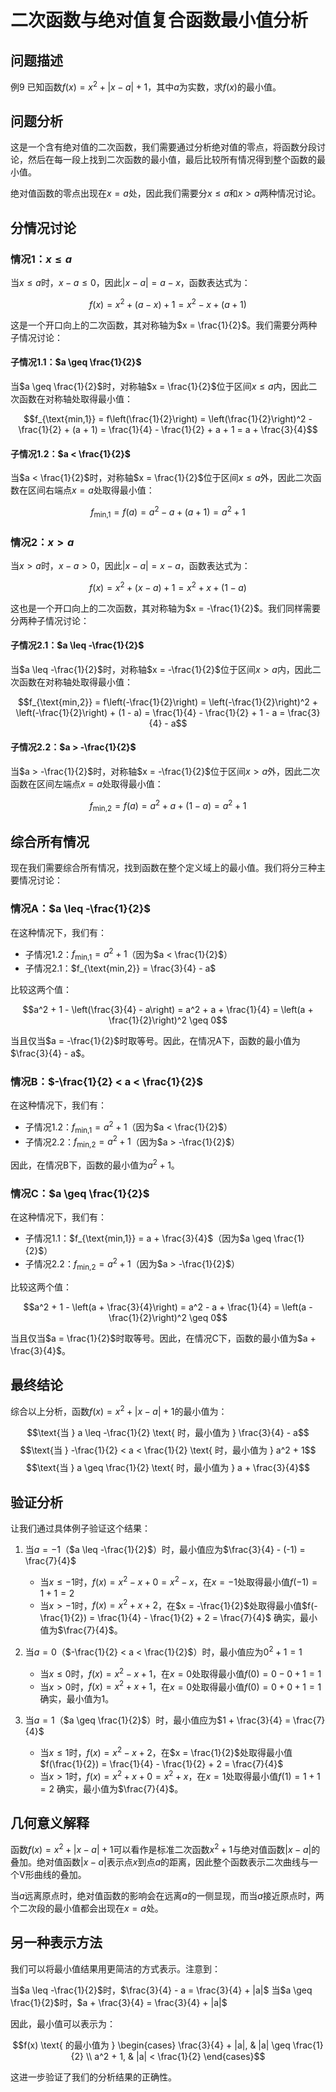 # 二次函数与绝对值复合函数最小值分析

## 问题描述

例9 已知函数$f(x) = x^2 + |x - a| + 1$，其中$a$为实数，求$f(x)$的最小值。

## 问题分析

这是一个含有绝对值的二次函数，我们需要通过分析绝对值的零点，将函数分段讨论，然后在每一段上找到二次函数的最小值，最后比较所有情况得到整个函数的最小值。

绝对值函数的零点出现在$x = a$处，因此我们需要分$x \leq a$和$x > a$两种情况讨论。

## 分情况讨论

### 情况1：$x \leq a$

当$x \leq a$时，$x - a \leq 0$，因此$|x - a| = a - x$，函数表达式为：

$$f(x) = x^2 + (a - x) + 1 = x^2 - x + (a + 1)$$

这是一个开口向上的二次函数，其对称轴为$x = \frac{1}{2}$。我们需要分两种子情况讨论：

#### 子情况1.1：$a \geq \frac{1}{2}$

当$a \geq \frac{1}{2}$时，对称轴$x = \frac{1}{2}$位于区间$x \leq a$内，因此二次函数在对称轴处取得最小值：

$$f_{\text{min,1}} = f\left(\frac{1}{2}\right) = \left(\frac{1}{2}\right)^2 - \frac{1}{2} + (a + 1) = \frac{1}{4} - \frac{1}{2} + a + 1 = a + \frac{3}{4}$$

#### 子情况1.2：$a < \frac{1}{2}$

当$a < \frac{1}{2}$时，对称轴$x = \frac{1}{2}$位于区间$x \leq a$外，因此二次函数在区间右端点$x = a$处取得最小值：

$$f_{\text{min,1}} = f(a) = a^2 - a + (a + 1) = a^2 + 1$$

### 情况2：$x > a$

当$x > a$时，$x - a > 0$，因此$|x - a| = x - a$，函数表达式为：

$$f(x) = x^2 + (x - a) + 1 = x^2 + x + (1 - a)$$

这也是一个开口向上的二次函数，其对称轴为$x = -\frac{1}{2}$。我们同样需要分两种子情况讨论：

#### 子情况2.1：$a \leq -\frac{1}{2}$

当$a \leq -\frac{1}{2}$时，对称轴$x = -\frac{1}{2}$位于区间$x > a$内，因此二次函数在对称轴处取得最小值：

$$f_{\text{min,2}} = f\left(-\frac{1}{2}\right) = \left(-\frac{1}{2}\right)^2 + \left(-\frac{1}{2}\right) + (1 - a) = \frac{1}{4} - \frac{1}{2} + 1 - a = \frac{3}{4} - a$$

#### 子情况2.2：$a > -\frac{1}{2}$

当$a > -\frac{1}{2}$时，对称轴$x = -\frac{1}{2}$位于区间$x > a$外，因此二次函数在区间左端点$x = a$处取得最小值：

$$f_{\text{min,2}} = f(a) = a^2 + a + (1 - a) = a^2 + 1$$

## 综合所有情况

现在我们需要综合所有情况，找到函数在整个定义域上的最小值。我们将分三种主要情况讨论：

### 情况A：$a \leq -\frac{1}{2}$

在这种情况下，我们有：
- 子情况1.2：$f_{\text{min,1}} = a^2 + 1$（因为$a < \frac{1}{2}$）
- 子情况2.1：$f_{\text{min,2}} = \frac{3}{4} - a$

比较这两个值：

$$a^2 + 1 - \left(\frac{3}{4} - a\right) = a^2 + a + \frac{1}{4} = \left(a + \frac{1}{2}\right)^2 \geq 0$$

当且仅当$a = -\frac{1}{2}$时取等号。因此，在情况A下，函数的最小值为$\frac{3}{4} - a$。

### 情况B：$-\frac{1}{2} < a < \frac{1}{2}$

在这种情况下，我们有：
- 子情况1.2：$f_{\text{min,1}} = a^2 + 1$（因为$a < \frac{1}{2}$）
- 子情况2.2：$f_{\text{min,2}} = a^2 + 1$（因为$a > -\frac{1}{2}$）

因此，在情况B下，函数的最小值为$a^2 + 1$。

### 情况C：$a \geq \frac{1}{2}$

在这种情况下，我们有：
- 子情况1.1：$f_{\text{min,1}} = a + \frac{3}{4}$（因为$a \geq \frac{1}{2}$）
- 子情况2.2：$f_{\text{min,2}} = a^2 + 1$（因为$a > -\frac{1}{2}$）

比较这两个值：

$$a^2 + 1 - \left(a + \frac{3}{4}\right) = a^2 - a + \frac{1}{4} = \left(a - \frac{1}{2}\right)^2 \geq 0$$

当且仅当$a = \frac{1}{2}$时取等号。因此，在情况C下，函数的最小值为$a + \frac{3}{4}$。

## 最终结论

综合以上分析，函数$f(x) = x^2 + |x - a| + 1$的最小值为：

$$\text{当 } a \leq -\frac{1}{2} \text{ 时，最小值为 } \frac{3}{4} - a$$
$$\text{当 } -\frac{1}{2} < a < \frac{1}{2} \text{ 时，最小值为 } a^2 + 1$$
$$\text{当 } a \geq \frac{1}{2} \text{ 时，最小值为 } a + \frac{3}{4}$$

## 验证分析

让我们通过具体例子验证这个结果：

1. 当$a = -1$（$a \leq -\frac{1}{2}$）时，最小值应为$\frac{3}{4} - (-1) = \frac{7}{4}$
   - 当$x \leq -1$时，$f(x) = x^2 - x + 0 = x^2 - x$，在$x = -1$处取得最小值$f(-1) = 1 + 1 = 2$
   - 当$x > -1$时，$f(x) = x^2 + x + 2$，在$x = -\frac{1}{2}$处取得最小值$f(-\frac{1}{2}) = \frac{1}{4} - \frac{1}{2} + 2 = \frac{7}{4}$
   确实，最小值为$\frac{7}{4}$。

2. 当$a = 0$（$-\frac{1}{2} < a < \frac{1}{2}$）时，最小值应为$0^2 + 1 = 1$
   - 当$x \leq 0$时，$f(x) = x^2 - x + 1$，在$x = 0$处取得最小值$f(0) = 0 - 0 + 1 = 1$
   - 当$x > 0$时，$f(x) = x^2 + x + 1$，在$x = 0$处取得最小值$f(0) = 0 + 0 + 1 = 1$
   确实，最小值为1。

3. 当$a = 1$（$a \geq \frac{1}{2}$）时，最小值应为$1 + \frac{3}{4} = \frac{7}{4}$
   - 当$x \leq 1$时，$f(x) = x^2 - x + 2$，在$x = \frac{1}{2}$处取得最小值$f(\frac{1}{2}) = \frac{1}{4} - \frac{1}{2} + 2 = \frac{7}{4}$
   - 当$x > 1$时，$f(x) = x^2 + x + 0 = x^2 + x$，在$x = 1$处取得最小值$f(1) = 1 + 1 = 2$
   确实，最小值为$\frac{7}{4}$。

## 几何意义解释

函数$f(x) = x^2 + |x - a| + 1$可以看作是标准二次函数$x^2 + 1$与绝对值函数$|x - a|$的叠加。绝对值函数$|x - a|$表示点$x$到点$a$的距离，因此整个函数表示二次曲线与一个V形曲线的叠加。

当$a$远离原点时，绝对值函数的影响会在远离$a$的一侧显现，而当$a$接近原点时，两个二次段的最小值都会出现在$x = a$处。

## 另一种表示方法

我们可以将最小值结果用更简洁的方式表示。注意到：

当$a \leq -\frac{1}{2}$时，$\frac{3}{4} - a = \frac{3}{4} + |a|$
当$a \geq \frac{1}{2}$时，$a + \frac{3}{4} = \frac{3}{4} + |a|$

因此，最小值可以表示为：

$$f(x) \text{ 的最小值为 } \begin{cases}
\frac{3}{4} + |a|, & |a| \geq \frac{1}{2} \\
a^2 + 1, & |a| < \frac{1}{2}
\end{cases}$$

这进一步验证了我们的分析结果的正确性。